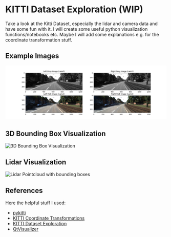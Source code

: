 # KITTI Dataset Exploration (WIP)

Take a look at the Kitti Dataset, especially the lidar and camera data and have some fun with it. I will create some useful python visualization functions/notebooks etc. Maybe I will add some explanations e.g. for the coordinate transformation stuff.

## Example Images

![Four camera plots](assets/images.png)

## 3D Bounding Box Visualization

![3D Bounding Box Visualization](assets/3d_bboxes.gif)

## Lidar Visualization

![Lidar Pointcloud with bounding boxes](assets/pcl_data.gif)

## References 

Here the helpful stuff I used:

* [pykitti](https://github.com/utiasSTARS/pykitti)
* [KITTI Coordinate Transformations](https://towardsdatascience.com/kitti-coordinate-transformations-125094cd42fb)
* [KITTI Dataset Exploration](https://github.com/navoshta/KITTI-Dataset)
* [QtVisualizer](https://github.com/MarkMuth/QtKittiVisualizer)
